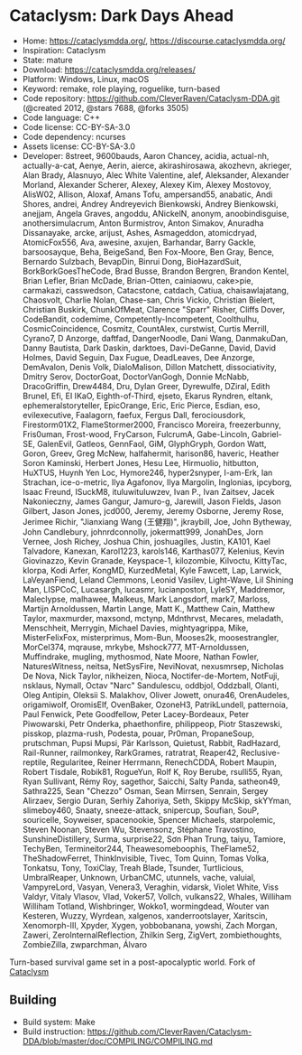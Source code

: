 # Cataclysm: Dark Days Ahead

- Home: https://cataclysmdda.org/, https://discourse.cataclysmdda.org/
- Inspiration: Cataclysm
- State: mature
- Download: https://cataclysmdda.org/releases/
- Platform: Windows, Linux, macOS
- Keyword: remake, role playing, roguelike, turn-based
- Code repository: https://github.com/CleverRaven/Cataclysm-DDA.git (@created 2012, @stars 7688, @forks 3505)
- Code language: C++
- Code license: CC-BY-SA-3.0
- Code dependency: ncurses
- Assets license: CC-BY-SA-3.0
- Developer: 8street, 9600bauds, Aaron Chancey, acidia, actual-nh, actually-a-cat, Aenye, Aerin, aierce, akirashirosawa, akozhevn, akrieger, Alan Brady, Alasnuyo, Alec White Valentine, alef, Aleksander, Alexander Morland, Alexander Scherer, Alexey, Alexey Kim, Alexey Mostovoy, AlisW02, Allison, Aloxaf, Amans Tofu, ampersand55, anabatic, Andi Shores, andrei, Andrey Andreyevich Bienkowski, Andrey Bienkowski, anejjam, Angela Graves, angoddu, ANickelN, anonym, anoobindisguise, anothersimulacrum, Anton Burmistrov, Anton Simakov, Anuradha Dissanayake, arcke, arijust, Ashes, Asmageddon, atomicdryad, AtomicFox556, Ava, awesine, axujen, Barhandar, Barry Gackle, barsoosayque, Beha, BeigeSand, Ben Fox-Moore, Ben Gray, Bence, Bernardo Sulzbach, BevapDin, Binrui Dong, BioHazardSuit, BorkBorkGoesTheCode, Brad Busse, Brandon Bergren, Brandon Kentel, Brian Lefler, Brian McDade, Brian-Otten, cainiaowu, cake>pie, carmakazi, casswedson, Catacstone, catdach, Catiua, chaisawlajatang, Chaosvolt, Charlie Nolan, Chase-san, Chris Vickio, Christian Bielert, Christian Buskirk, ChunkOfMeat, Clarence "Sparr" Risher, Cliffs Dover, CodeBandit, codemime, Competently-Incompetent, Coolthulhu, CosmicCoincidence, Cosmitz, CountAlex, curstwist, Curtis Merrill, Cyrano7, D Anzorge, daftfad, DangerNoodle, Dani Wang, DanmakuDan, Danny Bautista, Dark Daskin, darktoes, Davi-DeGanne, David, David Holmes, David Seguin, Dax Fugue, DeadLeaves, Dee Anzorge, DemAvalon, Denis Volk, DialoMalison, Dillon Matchett, dissociativity, Dmitry Serov, DoctorGoat, DoctorVanGogh, Donnie McNabb, DracoGriffin, Drew4484, Dru, Dylan Greer, Dyrewulfe, DZiral, Edith Brunel, Efi, EI IKaO, Eighth-of-Third, ejseto, Ekarus Ryndren, eltank, ephemeralstoryteller, EpicOrange, Eric, Eric Pierce, Esdian, eso, evilexecutive, Faalagorn, faefux, Fergus Dall, ferociousdork, Firestorm01X2, FlameStormer2000, Francisco Moreira, freezerbunny, Fris0uman, Frost-wood, FryCarson, FulcrumA, Gabe-Lincoln, Gabriel-SE, GalenEvil, Gatleos, GennFaol, GiM, GlyphGryph, Gordon Watt, Goron, Greev, Greg McNew, halfahermit, harison86, haveric, Heather Soron Kaminski, Herbert Jones, Hesu Lee, Hirmuolio, hitbutton, HuXTUS, Huynh Yen Loc, Hymore246, hyper2snyper, I-am-Erk, Ian Strachan, ice-o-metric, Ilya Agafonov, Ilya Margolin, Inglonias, ipcyborg, Isaac Freund, ISuckM8, ituluwituluwzev, Ivan P., Ivan Zaitsev, Jacek Nakonieczny, James Gangur, Jamuro-g, Jarewill, Jason Fields, Jason Gilbert, Jason Jones, jcd000, Jeremy, Jeremy Osborne, Jeremy Rose, Jerimee Richir, "Jianxiang Wang (王健翔)", jkraybill, Joe, John Bytheway, John Candlebury, johnrdconnolly, jokermatt999, JonahDes, Jorn Vernee, Josh Richey, Joshua Chin, joshuagiles, Justin, KA101, Kael Talvadore, Kanexan, Karol1223, karols146, Karthas077, Kelenius, Kevin Giovinazzo, Kevin Granade, Keyspace-1, kilozombie, Kilvoctu, KittyTac, klorpa, Kodi Arfer, KongMD, KurzedMetal, Kyle Fawcett, Lap, Larwick, LaVeyanFiend, Leland Clemmons, Leonid Vasilev, Light-Wave, Lil Shining Man, LISPCoC, Lucasargh, lucasmr, lucianposton, LyleSY, Maddremor, Maleclypse, malhawee, Malkeus, Mark Langsdorf, mark7, Marloss, Martijn Arnoldussen, Martin Lange, Matt K., Matthew Cain, Matthew Taylor, maxmurder, maxsond, mctynp, Mdnthrvst, Mecares, meladath, Menschheit, Merrygin, Michael Davies, mightyagrippa, Mike, MisterFelixFox, misterprimus, Mom-Bun, Mooses2k, moosestrangler, MorCel374, mqrause, mrkybe, Mshock777, MT-Arnoldussen, Muffindrake, mugling, mythosmod, Nate Moore, Nathan Fowler, NaturesWitness, neitsa, NetSysFire, NeviNovat, nexusmrsep, Nicholas De Nova, Nick Taylor, nikheizen, Nioca, Noctifer-de-Mortem, NotFuji, nsklaus, Nymall, Octav "Narc" Sandulescu, oddbjol, Oddzball, Olanti, Oleg Antipin, Oleksii S. Malakhov, Oliver Jowett, onura46, OrenAudeles, origamiwolf, OromisElf, OvenBaker, OzoneH3, PatrikLundell, patternoia, Paul Fenwick, Pete Goodfellow, Peter Lacey-Bordeaux, Peter Piwowarski, Petr Onderka, phaethonfire, philippeop, Piotr Staszewski, pisskop, plazma-rush, Podesta, pouar, Pr0man, PropaneSoup, prutschman, Pupsi Mupsi, Pär Karlsson, Quietust, Rabbit, RadHazard, Rail-Runner, railmonkey, RarkGrames, ratratrat, Reaper42, Reclusive-reptile, Regularitee, Reiner Herrmann, RenechCDDA, Robert Maupin, Robert Tisdale, Robik81, RogueYun, Rolf K, Roy Berube, rsulli55, Ryan, Ryan Sullivant, Rémy Roy, sagethor, Saicchi, Salty Panda, satheon49, Sathra225, Sean "Chezzo" Osman, Sean Mirrsen, Senrain, Sergey Alirzaev, Sergio Duran, Serhiy Zahoriya, Seth, Skippy McSkip, skYYman, slimeboy460, Snaaty, sneeze-attack, snipercup, Soufian, SouP, souricelle, Soyweiser, spacenookie, Spencer Michaels, starpolemic, Steven Noonan, Steven Wu, Stevensonz, Stéphane Travostino, SunshineDistillery, Surma, surprise22, Sơn Phan Trung, taiyu, Tamiore, TechyBen, Termineitor244, Theawesomeboophis, TheFlame52, TheShadowFerret, ThinkInvisible, Tivec, Tom Quinn, Tomas Volka, Tonkatsu, Tony, ToxiClay, Treah Blade, Tsunder, Turtlicious, UmbralReaper, Unknown, UrbanCMC, utunnels, vache, valuial, VampyreLord, Vasyan, Venera3, Veraghin, vidarsk, Violet White, Viss Valdyr, Vitaly Vlasov, Vlad, Voker57, Vollch, vulkans22, Whales, Williham Williham Totland, Wishbringer, Wokko1, wormingdead, Wouter van Kesteren, Wuzzy, Wyrdean, xalgenos, xanderrootslayer, Xaritscin, Xenomorph-III, Xpyder, Xygen, yobbobanana, yowshi, Zach Morgan, Zaweri, ZeroInternalReflection, Zhilkin Serg, ZigVert, zombiethoughts, ZombieZilla, zwparchman, Álvaro

Turn-based survival game set in a post-apocalyptic world.
Fork of [Cataclysm](cataclysm.md)

## Building

- Build system: Make
- Build instruction: https://github.com/CleverRaven/Cataclysm-DDA/blob/master/doc/COMPILING/COMPILING.md
